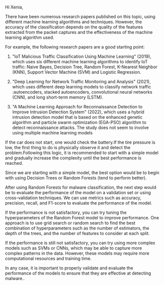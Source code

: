 Hi Xenia,

There have been numerous research papers published on this topic, using different machine learning algorithms and techniques. However, the accuracy of the classification depends on the quality of the features extracted from the packet captures and the effectiveness of the machine learning algorithm used.

For example, the following research papers are a good starting point:

 1. "IoT Malicious Traffic Classification Using Machine Learning" (2019), which uses six different machine learning algorithms to identify IoT traffic: Naive Bayes, Decision Tree, Random Forest, K-Nearest Neighbor (KNN), Support Vector Machine (SVM) and Logistic Regression. 

 2. "Deep Learning for Network Traffic Monitoring and Analysis" (2021), which uses different deep learning models to classify network traffic :autoencoders, stacked autoencoders, convolutional neural networks (CNN), and long short-term memory (LSTM).

3. "A Machine Learning Approach for Reconnaissance Detection to Improve Intrusion Detection System" (2022), which uses a hybrid intrusion detection model that is based on the enhanced genetic algorithm and particle swarm optimization (EGA-PSO) algorithm to detect reconnaissance attacks. The study does not seem to involve using multiple machine learning models

If the car does not start, one would check the battery.If the tire pressure is low, the first thing to do is physically observe it and detect the problem.Following this logic, it is recommended to start with a simple model and gradually increase the complexity until the best performance is reached.

Since we are starting with a simple model, the best option would be to begin with using Decision Trees or Random Forests (tend to perform better).

After using Random Forests for malware classification, the next step would be to evaluate the performance of the model on a validation set or using cross-validation techniques. We can use metrics such as accuracy, precision, recall, and F1-score to evaluate the performance of the model.

If the performance is not satisfactory, you can try tuning the hyperparameters of the Random Forest model to improve performance. One approach is to use grid search or random search to find the best combination of hyperparameters such as the number of estimators, the depth of the trees, and the number of features to consider at each split.

If the performance is still not satisfactory, you can try using more complex models such as SVMs or CNNs, which may be able to capture more complex patterns in the data. However,  these models may require more computational resources and training time.

In any case, it is important to properly validate and evaluate the performance of the models to ensure that they are effective at detecting malware..

